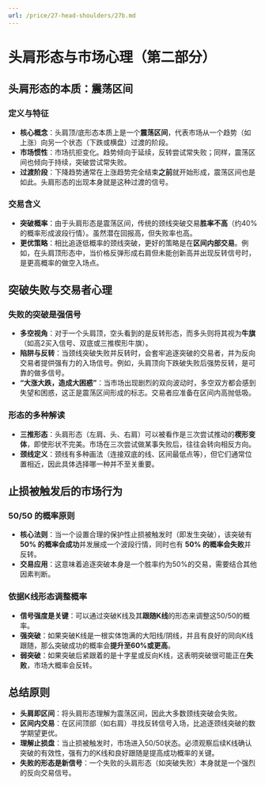 ```yaml
---
url: /price/27-head-shoulders/27b.md
---
```

# 头肩形态与市场心理（第二部分）

## 头肩形态的本质：震荡区间

### 定义与特征

* **核心概念**：头肩顶/底形态本质上是一个**震荡区间**，代表市场从一个趋势（如上涨）向另一个状态（下跌或横盘）过渡的阶段。
* **市场惯性**：市场抗拒变化。趋势倾向于延续，反转尝试常失败；同样，震荡区间也倾向于持续，突破尝试常失败。
* **过渡阶段**：下降趋势通常在上涨趋势完全结束**之前**就开始形成，震荡区间也是如此。头肩形态的出现本身就是这种过渡的信号。

### 交易含义

* **突破概率**：由于头肩形态是震荡区间，传统的颈线突破交易**胜率不高**（约40%的概率形成波段行情）。虽然潜在回报高，但失败率也高。
* **更优策略**：相比追逐低概率的颈线突破，更好的策略是在**区间内部交易**。例如，在头肩顶形态中，当价格反弹形成右肩但未能创新高并出现反转信号时，是更高概率的做空入场点。

## 突破失败与交易者心理

### 失败的突破是强信号

* **多空视角**：对于一个头肩顶，空头看到的是反转形态，而多头则将其视为**牛旗**（如高2买入信号、双底或三推楔形牛旗）。
* **陷阱与反转**：当颈线突破失败并反转时，会套牢追逐突破的交易者，并为反向交易者提供强有力的入场信号。例如，头肩顶向下跌破失败后强势反转，是可靠的做多信号。
* **“大涨大跌，造成大困惑”**：当市场出现剧烈的双向波动时，多空双方都会感到失望和困惑，这正是震荡区间形成的标志。交易者应准备在区间内高抛低吸。

### 形态的多种解读

* **三推形态**：头肩形态（左肩、头、右肩）可以被看作是三次尝试推动的**楔形变体**，即使形状不完美。市场在三次尝试做某事失败后，往往会转向相反方向。
* **颈线定义**：颈线有多种画法（连接双底的线、区间最低点等），但它们通常位置相近，因此具体选择哪一种并不至关重要。

## 止损被触发后的市场行为

### 50/50 的概率原则

* **核心法则**：当一个设置合理的保护性止损被触发时（即发生突破），该突破有 **50% 的概率会成功**并发展成一个波段行情，同时也有 **50% 的概率会失败**并反转。
* **交易应用**：这意味着追逐突破本身是一个胜率约为50%的交易，需要结合其他因素判断。

### 依据K线形态调整概率

* **信号强度是关键**：可以通过突破K线及其**跟随K线**的形态来调整这50/50的概率。
* **强突破**：如果突破K线是一根实体饱满的大阳线/阴线，并且有良好的同向K线跟随，那么突破成功的概率会**提升至60%或更高**。
* **弱突破**：如果突破后紧跟着的是十字星或反向K线，这表明突破很可能正在**失败**，市场大概率会反转。

## 总结原则

* **头肩即区间**：将头肩形态理解为震荡区间，因此大多数颈线突破会失败。
* **区间内交易**：在区间顶部（如右肩）寻找反转信号入场，比追逐颈线突破的数学期望更优。
* **理解止损盘**：当止损被触发时，市场进入50/50状态。必须观察后续K线确认突破的有效性，强有力的K线和良好跟随是提高成功概率的关键。
* **失败的形态是新信号**：一个失败的头肩形态（如突破失败）本身就是一个强烈的反向交易信号。
